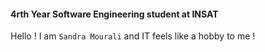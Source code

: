 #### 4rth Year Software Engineering student at INSAT
Hello ! I am `Sandra Mourali` and IT feels like a hobby to me !

